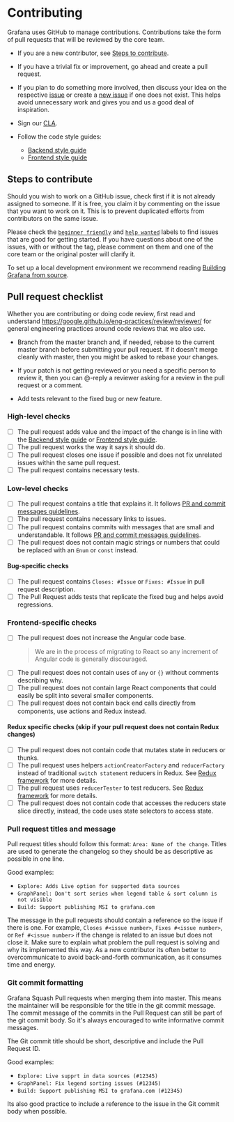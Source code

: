 # Contributing

Grafana uses GitHub to manage contributions. Contributions take the form of pull requests that will be reviewed by the core team.

- If you are a new contributor, see [Steps to contribute](#steps-to-contribute).

- If you have a trivial fix or improvement, go ahead and create a pull request.

- If you plan to do something more involved, then discuss your idea on the respective [issue](https://github.com/grafana/grafana/issues) or create a [new issue](https://github.com/grafana/grafana/issues/new) if one does not exist. This helps avoid unnecessary work and gives you and us a good deal of inspiration.

- Sign our [CLA](http://docs.grafana.org/contribute/cla/).

- Follow the code style guides:
  - [Backend style guide](https://github.com/grafana/grafana/tree/master/pkg)
  - [Frontend style guide](https://github.com/grafana/grafana/tree/master/style_guides)

## Steps to contribute

Should you wish to work on a GitHub issue, check first if it is not already assigned to someone. If it is free, you claim it by commenting on the issue that you want to work on it. This is to prevent duplicated efforts from contributors on the same issue.

Please check the [`beginner friendly`](https://github.com/grafana/grafana/issues?q=is%3Aopen+is%3Aissue+label%3A%22beginner+friendly%22) and [`help wanted`](https://github.com/grafana/grafana/issues?q=is%3Aopen+is%3Aissue+label%3A%22help+wanted%22) labels to find issues that are good for getting started. If you have questions about one of the issues, with or without the tag, please comment on them and one of the core team or the original poster will clarify it.

To set up a local development environment we recommend reading [Building Grafana from source](http://docs.grafana.org/project/building_from_source/).

## Pull request checklist

Whether you are contributing or doing code review, first read and understand https://google.github.io/eng-practices/review/reviewer/ for general engineering practices around code reviews that we also use.

- Branch from the master branch and, if needed, rebase to the current master branch before submitting your pull request. If it doesn't merge cleanly with master, then you might be asked to rebase your changes.

- If your patch is not getting reviewed or you need a specific person to review it, then you can @-reply a reviewer asking for a review in the pull request or a comment.

- Add tests relevant to the fixed bug or new feature.

### High-level checks

- [ ] The pull request adds value and the impact of the change is in line with the [Backend style guide](https://github.com/grafana/grafana/tree/master/pkg) or [Frontend style guide](https://github.com/grafana/grafana/tree/master/style_guides).
- [ ] The pull request works the way it says it should do.
- [ ] The pull request closes one issue if possible and does not fix unrelated issues within the same pull request.
- [ ] The pull request contains necessary tests.

### Low-level checks

- [ ] The pull request contains a title that explains it. It follows [PR and commit messages guidelines](#Pull-Requests-titles-and-message).
- [ ] The pull request contains necessary links to issues. 
- [ ] The pull request contains commits with messages that are small and understandable. It follows [PR and commit messages guidelines](#Pull-Requests-titles-and-message).
- [ ] The pull request does not contain magic strings or numbers that could be replaced with an `Enum` or `const` instead.

#### Bug-specific checks

- [ ] The pull request contains `Closes: #Issue` or `Fixes: #Issue` in pull request description.
- [ ] The Pull Request adds tests that replicate the fixed bug and helps avoid regressions.

### Frontend-specific checks

- [ ] The pull request does not increase the Angular code base.
  > We are in the process of migrating to React so any increment of Angular code is generally discouraged.
- [ ] The pull request does not contain uses of `any` or `{}` without comments describing why.
- [ ] The pull request does not contain large React components that could easily be split into several smaller components.
- [ ] The pull request does not contain back end calls directly from components, use actions and Redux instead.

#### Redux specific checks (skip if your pull request does not contain Redux changes)

- [ ] The pull request does not contain code that mutates state in reducers or thunks.
- [ ] The pull request uses helpers `actionCreatorFactory` and `reducerFactory` instead of traditional `switch statement` reducers in Redux. See [Redux framework](https://github.com/grafana/grafana/tree/master/style_guides/redux.md) for more details.
- [ ] The pull request uses `reducerTester` to test reducers. See [Redux framework](https://github.com/grafana/grafana/tree/master/style_guides/redux.md) for more details.
- [ ] The pull request does not contain code that accesses the reducers state slice directly, instead, the code uses state selectors to access state.

### Pull request titles and message

Pull request titles should follow this format: `Area: Name of the change`. Titles are used to generate the changelog so they should be as descriptive as possible in one line.

Good examples:

- `Explore: Adds Live option for supported data sources`
- `GraphPanel: Don't sort series when legend table & sort column is not visible`
- `Build: Support publishing MSI to grafana.com`

The message in the pull requests should contain a reference so the issue if there is one. For example, `Closes #<issue number>`, `Fixes #<issue number>`, or `Ref #<issue number>` if the change is related to an issue but does not close it. Make sure to explain what problem the pull request is solving and why its implemented this way. As a new contributor its often better to overcommunicate to avoid back-and-forth communication, as it consumes time and energy.

### Git commit formatting

Grafana Squash Pull requests when merging them into master. This means the maintainer will be responsible for the title in the git commit message.
The commit message of the commits in the Pull Request can still be part of the git commit body. So it's always encouraged to write informative commit messages.

The Git commit title should be short, descriptive and include the Pull Request ID.

Good examples:

- `Explore: Live supprt in data sources (#12345)`
- `GraphPanel: Fix legend sorting issues (#12345)`
- `Build: Support publishing MSI to grafana.com (#12345)`

Its also good practice to include a reference to the issue in the Git commit body when possible.
